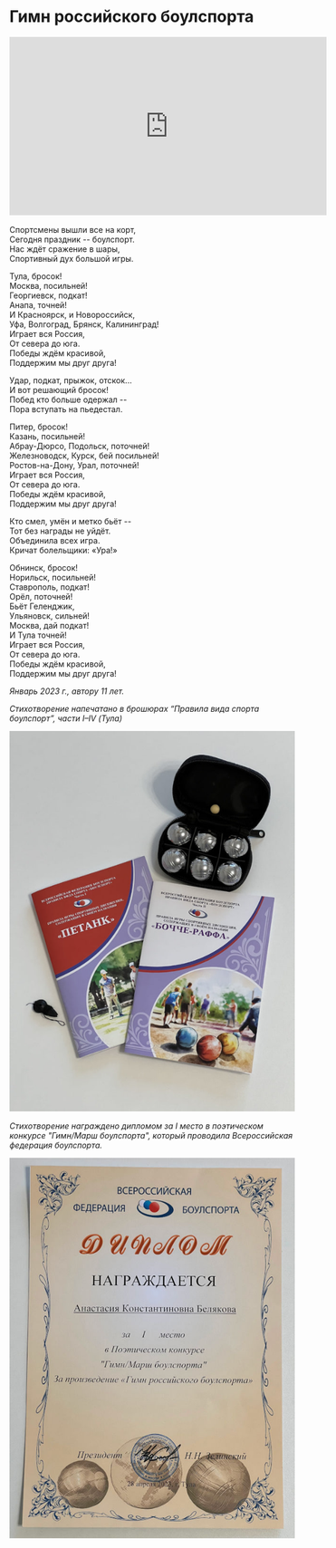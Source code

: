 # Гимн российского боулспорта

<iframe width="560" height="315" src="https://www.youtube.com/embed/Wo4Lbd6_pWI?si=1SP8AM6U5KRfid4g" title="YouTube video player" frameborder="0" allow="accelerometer; autoplay; clipboard-write; encrypted-media; gyroscope; picture-in-picture; web-share" allowfullscreen></iframe>

Спортсмены вышли все на корт,  
Сегодня праздник -- боулспорт.  
Нас ждёт сражение в шары,  
Спортивный дух большой игры.

Тула, бросок!  
Москва, посильней!  
Георгиевск, подкат!  
Анапа, точней!  
И Красноярск, и Новороссийск,  
Уфа, Волгоград, Брянск, Калининград!  
Играет вся Россия,  
От севера до юга.  
Победы ждём красивой,  
Поддержим мы друг друга!

Удар, подкат, прыжок, отскок...  
И вот решающий бросок!  
Побед кто больше одержал --  
Пора вступать на пьедестал.

Питер, бросок!  
Казань, посильней!  
Абрау-Дюрсо, Подольск, поточней!  
Железноводск, Курск, бей посильней!  
Ростов-на-Дону, Урал, поточней!  
Играет вся Россия,  
От севера до юга.  
Победы ждём красивой,  
Поддержим мы друг друга!

Кто смел, умён и метко бьёт --  
Тот без награды не уйдёт.  
Объединила всех игра.  
Кричат болельщики: «Ура!»

Обнинск, бросок!  
Норильск, посильней!  
Ставрополь, подкат!  
Орёл, поточней!  
Бьёт Геленджик,  
Ульяновск, сильней!  
Москва, дай подкат!  
И Тула точней!  
Играет вся Россия,  
От севера до юга.  
Победы ждём красивой,  
Поддержим мы друг друга!

*Январь 2023 г., автору 11 лет.*

*Стихотворение напечатано в брошюрах “Правила вида спорта боулспорт”, части I–IV (Тула)*

![Брошюры с правилами игр и текстом гимна](../images/boulsport-broshures.jpg)

*Стихотворение награждено дипломом за I место в поэтическом конкурсе "Гимн/Марш боулспорта", который проводила Всероссийская федерация боулспорта.*

![Диплом](../images/achievements/diplom-boulsport.jpg)
